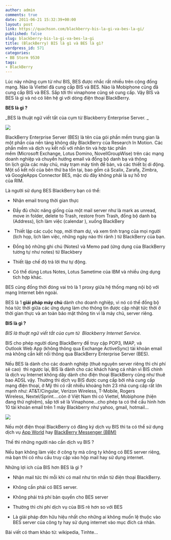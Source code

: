 ```yaml
---
author: admin
comments: true
date: 2011-06-21 15:32:39+00:00
layout: post
link: https://quachson.com/blackberry-bis-la-gi-va-bes-la-gi/
published: false
slug: blackberry-bis-la-gi-va-bes-la-gi
title: (BlackBerry) BIS là gì và BES là gì?
wordpress_id: 571
categories:
- BB Storm 9530
tags:
- BlackBerry
---
```


Lúc này những cụm từ như BIS, BES được nhắc rất nhiều trên cộng đồng mạng. Nào là Viettel đã cung cấp BIS và BES. Nào là Mobiphone cũng đã cung cấp BIS và BES. Sắp tới thì vinaphone cũng sẽ cung cấp. Vậy BIS và BES là gì và nó có liên hệ gì với dòng điện thoại BlackBerry.

**BES là gì ?**

_BES là thuật ngữ viết tắt của cụm từ Blackberry Enterprise Server. _

![](http://quachson.files.wordpress.com/2011/06/bessolutiondiagram.gif)

BlackBerry Enterprise Server (BES) là tên của gói phần mềm trung gian là một phần của nền tảng không dây BlackBerry của Research In Motion. Các phần mềm và dịch vụ kết nối với nhắn tin và hợp tác phần mềm (Microsoft Exchange, Lotus Domino, NovellGroupWise) trên các mạng doanh nghiệp và chuyển hướng email và đồng bộ danh bạ và thông tin lịch giữa các máy chủ, máy trạm máy tính để bàn, và các thiết bị di động. Một số kết nối của bên thứ ba tồn tại, bao gồm cả Scalix, Zarafa, Zimbra, và GoogleApps Connector BES, mặc dù đây không phải là sự hỗ trợ của RIM.

Là người sử dụng BES BlackBerry bạn có thể:



	
  * Nhận email trong thời gian thực

	
  * Đầy đủ chức năng giống của một mail server như là mark as unread, move in folder, delete to Trash, restore from Trash, đồng bộ danh bạ (Address), lịch làm việc (calendar ), xuống BlackBery

	
  *  Thiết lập các cuộc họp, mời tham dự, và xem tình trạng của mọi người (lịch họp, lịch làm việc, những ngày nào thì rãnh ) từ BlackBerry của bạn.

	
  * Đồng bộ những ghi chú (Notes) và Memo pad (ứng dụng của BlackBerry tương tự như notes) từ Blackbery

	
  * Thiết lập chế độ trả lời thư tự động.

	
  * Có thể dùng Lotus Notes, Lotus Sametime của IBM và nhiều ứng dụng tích hợp khác.


BES cũng đồng thời đóng vai trò là 1 proxy giữa hệ thống mạng nội bộ với mạng Internet bên ngoài.

BES là 1 **giải pháp máy chủ** dành cho doanh nghiệp, vì nó có thể đồng bộ hóa tức thời giữa các ứng dụng làm cho thông tin được cập nhật tức thời ở thời gian thực và an toàn bảo mật thông tin vì là máy chủ, server riêng.

**BIS là gì ?**

_BIS là thuật ngữ viết tắt của cụm từ  Blackberry Internet Service._

BIS cho phép người dùng BlackBerry để truy cập POP3, IMAP, và Outlook Web App (không thông qua Exchange ActiveSync) tài khoản email mà không cần kết nối thông qua BlackBerry Enterprise Server (BES).

Nếu BES là dành cho các doanh nghiệp (thuê nguyên server riêng thì chi phí sẽ cao)  thì ngược lại, BIS là dành cho các khách hàng cá nhân vì BIS chính là dịch vụ Internet không dây dành cho điện thoại BlackBerry cũng như thuê bao ADSL vậy. Thường thì dịch vụ BIS được cung cấp bởi nhà cung cấp mạng điện thoại, ở Mỹ thì có rất nhiều khoảng hơn 23 nhà cung cấp rất lớn mạnh như: AT&T/Cingular, Verizon Wireless, T-Mobile, Rogers Wireless, Nextel/Sprint....còn ở Việt Nam thì có Viettel, Mobiphone (hiện đang thử nghiệm), sắp tới sẽ là Vinaphone...cho phép ta có thể cấu hình hơn 10 tài khoản email trên 1 máy Blackberry như yahoo, gmail, hotmail...

![](http://quachson.files.wordpress.com/2011/06/bis_diagram.jpg)

Nếu một điện thoại BlackBerry có đăng ký dịch vụ BIS thì ta có thể sử dụng dịch vụ [App World](http://en.wikipedia.org/wiki/BlackBerry_App_World) hay [BlackBerry Messenger (BBM)](http://en.wikipedia.org/wiki/BlackBerry_Messenger)

Thế thì những người nào cần dịch vụ BIS ?

Nếu bạn không làm việc ở công ty mà công ty không có BES server riêng, mà bạn thì có nhu cầu truy cập vào hộp mail hay sử dụng internet.

Những lợi ích của BIS hơn BES là gì ?



	
  * Nhận mail tức thì mỗi khi có mail như tin nhắn từ điện thoại BlackBerry.



	
  * Không cần phải có BES server.



	
  * Không phải trả phí bản quyền cho BES server



	
  * Thường thì chi phí dịch vụ của BIS rẻ hơn so với BES



	
  * Là giải pháp đơn hữu hiệu nhất cho những ai không muốn lệ thuộc vào BES server của công ty hay sử dụng internet vào mục đích cá nhân.


Bài viết có tham khảo từ: wikipedia, Tinhte...

